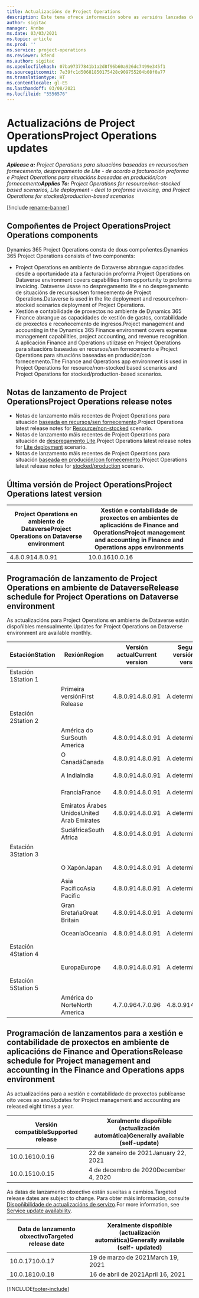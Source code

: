 ```yaml
---
title: Actualizacións de Project Operations
description: Este tema ofrece información sobre as versións lanzadas de Dynamics 365 Project Operations.
author: sigitac
manager: Annbe
ms.date: 03/03/2021
ms.topic: article
ms.prod: ''
ms.service: project-operations
ms.reviewer: kfend
ms.author: sigitac
ms.openlocfilehash: 07ba97377841b1a2d8f96b60a926dc7499e345f1
ms.sourcegitcommit: 7e39fc1d50681850175428c909755204b08f0a77
ms.translationtype: HT
ms.contentlocale: gl-ES
ms.lasthandoff: 03/08/2021
ms.locfileid: "5556576"
---
```

# <a name="project-operations-updates"></a><span data-ttu-id="14d87-103">Actualizacións de Project Operations</span><span class="sxs-lookup"><span data-stu-id="14d87-103">Project Operations updates</span></span>

<span data-ttu-id="14d87-104">_**Aplícase a:** Project Operations para situacións baseadas en recursos/sen fornecemento, despregamento de Lite - de acordo a facturación proforma e Project Operations para situacións baseadas en produción/con fornecemento_</span><span class="sxs-lookup"><span data-stu-id="14d87-104">_**Applies To:** Project Operations for resource/non-stocked based scenarios, Lite deployment - deal to proforma invoicing, and Project Operations for stocked/production-based scenarios_</span></span>

[!include [rename-banner](~/includes/cc-data-platform-banner.md)]

## <a name="project-operations-components"></a><span data-ttu-id="14d87-105">Compoñentes de Project Operations</span><span class="sxs-lookup"><span data-stu-id="14d87-105">Project Operations components</span></span>

<span data-ttu-id="14d87-106">Dynamics 365 Project Operations consta de dous compoñentes:</span><span class="sxs-lookup"><span data-stu-id="14d87-106">Dynamics 365 Project Operations consists of two components:</span></span>

- <span data-ttu-id="14d87-107">Project Operations en ambiente de Dataverse abrangue capacidades desde a oportunidade ata a facturación proforma.</span><span class="sxs-lookup"><span data-stu-id="14d87-107">Project Operations on Dataverse environment covers capabilities from opportunity to proforma invoicing.</span></span> <span data-ttu-id="14d87-108">Dataverse úsase no despregamento lite e no despregamento de situacións de recursos/sen fornecemento de Project Operations.</span><span class="sxs-lookup"><span data-stu-id="14d87-108">Dataverse is used in the lite deployment and resource/non-stocked scenarios deployment of Project Operations.</span></span>
- <span data-ttu-id="14d87-109">Xestión e contabilidade de proxectos no ambiente de Dynamics 365 Finance abrangue as capacidades de xestión de gastos, contabilidade de proxectos e recoñecemento de ingresos.</span><span class="sxs-lookup"><span data-stu-id="14d87-109">Project management and accounting in the Dynamics 365 Finance environment covers expense management capabilities, project accounting, and revenue recognition.</span></span> <span data-ttu-id="14d87-110">A aplicación Finance and Operations utilízase en Project Operations para situacións baseadas en recursos/sen fornecemento e Project Operations para situacións baseadas en produción/con fornecemento.</span><span class="sxs-lookup"><span data-stu-id="14d87-110">The Finance and Operations app environment is used in Project Operations for resource/non-stocked based scenarios and Project Operations for stocked/production-based scenarios.</span></span>

## <a name="project-operations-release-notes"></a><span data-ttu-id="14d87-111">Notas de lanzamento de Project Operations</span><span class="sxs-lookup"><span data-stu-id="14d87-111">Project Operations release notes</span></span>
- <span data-ttu-id="14d87-112">Notas de lanzamento máis recentes de Project Operations para situación [baseada en recursos/sen fornecemento](whats-new-mar-2021-resource-based.md).</span><span class="sxs-lookup"><span data-stu-id="14d87-112">Project Operations latest release notes for [Resource/non-stocked](whats-new-mar-2021-resource-based.md) scenario.</span></span>
- <span data-ttu-id="14d87-113">Notas de lanzamento máis recentes de Project Operations para situación de [despregamento Lite](../pro/whats-new/whats-new-mar-2021-lite.md).</span><span class="sxs-lookup"><span data-stu-id="14d87-113">Project Operations latest release notes for [Lite deployment](../pro/whats-new/whats-new-mar-2021-lite.md) scenario.</span></span>
- <span data-ttu-id="14d87-114">Notas de lanzamento máis recentes de Project Operations para situación [baseada en produción/con fornecemento](../prod-pma/whats-new/whats-new-jan-2021-stocked.md).</span><span class="sxs-lookup"><span data-stu-id="14d87-114">Project Operations latest release notes for [stocked/production](../prod-pma/whats-new/whats-new-jan-2021-stocked.md) scenario.</span></span>

## <a name="project-operations-latest-version"></a><span data-ttu-id="14d87-115">Última versión de Project Operations</span><span class="sxs-lookup"><span data-stu-id="14d87-115">Project Operations latest version</span></span>

| <span data-ttu-id="14d87-116">Project Operations en ambiente de Dataverse</span><span class="sxs-lookup"><span data-stu-id="14d87-116">Project Operations on Dataverse environment</span></span> | <span data-ttu-id="14d87-117">Xestión e contabilidade de proxectos en ambientes de aplicacións de Finance and Operations</span><span class="sxs-lookup"><span data-stu-id="14d87-117">Project management and accounting in Finance and Operations apps environments</span></span> |
| --- | --- |
| <span data-ttu-id="14d87-118">4.8.0.91</span><span class="sxs-lookup"><span data-stu-id="14d87-118">4.8.0.91</span></span> | <span data-ttu-id="14d87-119">10.0.16</span><span class="sxs-lookup"><span data-stu-id="14d87-119">10.0.16</span></span> |

## <a name="release-schedule-for-project-operations-on-dataverse-environment"></a><span data-ttu-id="14d87-120">Programación de lanzamento de Project Operations en ambiente de Dataverse</span><span class="sxs-lookup"><span data-stu-id="14d87-120">Release schedule for Project Operations on Dataverse environment</span></span>

<span data-ttu-id="14d87-121">As actualizacións para Project Operations en ambiente de Dataverse están dispoñibles mensualmente.</span><span class="sxs-lookup"><span data-stu-id="14d87-121">Updates for Project Operations on Dataverse environment are available monthly.</span></span> 

| <span data-ttu-id="14d87-122">Estación</span><span class="sxs-lookup"><span data-stu-id="14d87-122">Station</span></span>   | <span data-ttu-id="14d87-123">Rexión</span><span class="sxs-lookup"><span data-stu-id="14d87-123">Region</span></span>        | <span data-ttu-id="14d87-124">Versión actual</span><span class="sxs-lookup"><span data-stu-id="14d87-124">Current version</span></span> | <span data-ttu-id="14d87-125">Seguinte versión</span><span class="sxs-lookup"><span data-stu-id="14d87-125">Next version</span></span> | <span data-ttu-id="14d87-126">Xeralmente dispoñible</span><span class="sxs-lookup"><span data-stu-id="14d87-126">Generally available</span></span> |
|-----------|---------------|-----------------|--------------|---------------------|
| <span data-ttu-id="14d87-127">Estación 1</span><span class="sxs-lookup"><span data-stu-id="14d87-127">Station 1</span></span> |   &nbsp;      |    &nbsp;       | &nbsp;       |      &nbsp;         |
|   &nbsp;  | <span data-ttu-id="14d87-128">Primeira versión</span><span class="sxs-lookup"><span data-stu-id="14d87-128">First Release</span></span> |  <span data-ttu-id="14d87-129">4.8.0.91</span><span class="sxs-lookup"><span data-stu-id="14d87-129">4.8.0.91</span></span>       | <span data-ttu-id="14d87-130">A determinar</span><span class="sxs-lookup"><span data-stu-id="14d87-130">TBD</span></span>     | <span data-ttu-id="14d87-131">02-abr-21</span><span class="sxs-lookup"><span data-stu-id="14d87-131">02-Apr-21</span></span>           |
| <span data-ttu-id="14d87-132">Estación 2</span><span class="sxs-lookup"><span data-stu-id="14d87-132">Station 2</span></span> |   &nbsp;      |    &nbsp;       | &nbsp;       |      &nbsp;         |
|   &nbsp;  | <span data-ttu-id="14d87-133">América do Sur</span><span class="sxs-lookup"><span data-stu-id="14d87-133">South America</span></span> |  <span data-ttu-id="14d87-134">4.8.0.91</span><span class="sxs-lookup"><span data-stu-id="14d87-134">4.8.0.91</span></span>       | <span data-ttu-id="14d87-135">A determinar</span><span class="sxs-lookup"><span data-stu-id="14d87-135">TBD</span></span>     | <span data-ttu-id="14d87-136">02-abr-21</span><span class="sxs-lookup"><span data-stu-id="14d87-136">02-Apr-21</span></span>           |
|    &nbsp; | <span data-ttu-id="14d87-137">O Canadá</span><span class="sxs-lookup"><span data-stu-id="14d87-137">Canada</span></span>        |  <span data-ttu-id="14d87-138">4.8.0.91</span><span class="sxs-lookup"><span data-stu-id="14d87-138">4.8.0.91</span></span>       | <span data-ttu-id="14d87-139">A determinar</span><span class="sxs-lookup"><span data-stu-id="14d87-139">TBD</span></span>     | <span data-ttu-id="14d87-140">02-abr-21</span><span class="sxs-lookup"><span data-stu-id="14d87-140">02-Apr-21</span></span>           |
|   &nbsp;  | <span data-ttu-id="14d87-141">A India</span><span class="sxs-lookup"><span data-stu-id="14d87-141">India</span></span>         |  <span data-ttu-id="14d87-142">4.8.0.91</span><span class="sxs-lookup"><span data-stu-id="14d87-142">4.8.0.91</span></span>       | <span data-ttu-id="14d87-143">A determinar</span><span class="sxs-lookup"><span data-stu-id="14d87-143">TBD</span></span>     | <span data-ttu-id="14d87-144">02-abr-21</span><span class="sxs-lookup"><span data-stu-id="14d87-144">02-Apr-21</span></span>           |
|   &nbsp;  | <span data-ttu-id="14d87-145">Francia</span><span class="sxs-lookup"><span data-stu-id="14d87-145">France</span></span>         |  <span data-ttu-id="14d87-146">4.8.0.91</span><span class="sxs-lookup"><span data-stu-id="14d87-146">4.8.0.91</span></span>       | <span data-ttu-id="14d87-147">A determinar</span><span class="sxs-lookup"><span data-stu-id="14d87-147">TBD</span></span>     | <span data-ttu-id="14d87-148">02-abr-21</span><span class="sxs-lookup"><span data-stu-id="14d87-148">02-Apr-21</span></span>           |
|   &nbsp;  | <span data-ttu-id="14d87-149">Emiratos Árabes Unidos</span><span class="sxs-lookup"><span data-stu-id="14d87-149">United Arab Emirates</span></span>         |  <span data-ttu-id="14d87-150">4.8.0.91</span><span class="sxs-lookup"><span data-stu-id="14d87-150">4.8.0.91</span></span>       | <span data-ttu-id="14d87-151">A determinar</span><span class="sxs-lookup"><span data-stu-id="14d87-151">TBD</span></span>     | <span data-ttu-id="14d87-152">02-abr-21</span><span class="sxs-lookup"><span data-stu-id="14d87-152">02-Apr-21</span></span>           |
|   &nbsp;  | <span data-ttu-id="14d87-153">Sudáfrica</span><span class="sxs-lookup"><span data-stu-id="14d87-153">South Africa</span></span>         |  <span data-ttu-id="14d87-154">4.8.0.91</span><span class="sxs-lookup"><span data-stu-id="14d87-154">4.8.0.91</span></span>       | <span data-ttu-id="14d87-155">A determinar</span><span class="sxs-lookup"><span data-stu-id="14d87-155">TBD</span></span>     | <span data-ttu-id="14d87-156">02-abr-21</span><span class="sxs-lookup"><span data-stu-id="14d87-156">02-Apr-21</span></span>           |
| <span data-ttu-id="14d87-157">Estación 3</span><span class="sxs-lookup"><span data-stu-id="14d87-157">Station 3</span></span>  |      &nbsp;   |     &nbsp;      |     &nbsp;   |      &nbsp;         |
|   &nbsp;  | <span data-ttu-id="14d87-158">O Xapón</span><span class="sxs-lookup"><span data-stu-id="14d87-158">Japan</span></span>         |  <span data-ttu-id="14d87-159">4.8.0.91</span><span class="sxs-lookup"><span data-stu-id="14d87-159">4.8.0.91</span></span>       | <span data-ttu-id="14d87-160">A determinar</span><span class="sxs-lookup"><span data-stu-id="14d87-160">TBD</span></span>     | <span data-ttu-id="14d87-161">09-abr-21</span><span class="sxs-lookup"><span data-stu-id="14d87-161">09-Apr-21</span></span>           |
|   &nbsp;  | <span data-ttu-id="14d87-162">Asia Pacífico</span><span class="sxs-lookup"><span data-stu-id="14d87-162">Asia Pacific</span></span>  |  <span data-ttu-id="14d87-163">4.8.0.91</span><span class="sxs-lookup"><span data-stu-id="14d87-163">4.8.0.91</span></span>       | <span data-ttu-id="14d87-164">A determinar</span><span class="sxs-lookup"><span data-stu-id="14d87-164">TBD</span></span>     | <span data-ttu-id="14d87-165">09-abr-21</span><span class="sxs-lookup"><span data-stu-id="14d87-165">09-Apr-21</span></span>           |
|   &nbsp;  | <span data-ttu-id="14d87-166">Gran Bretaña</span><span class="sxs-lookup"><span data-stu-id="14d87-166">Great Britain</span></span> |  <span data-ttu-id="14d87-167">4.8.0.91</span><span class="sxs-lookup"><span data-stu-id="14d87-167">4.8.0.91</span></span>       | <span data-ttu-id="14d87-168">A determinar</span><span class="sxs-lookup"><span data-stu-id="14d87-168">TBD</span></span>     | <span data-ttu-id="14d87-169">09-abr-21</span><span class="sxs-lookup"><span data-stu-id="14d87-169">09-Apr-21</span></span>           |
|   &nbsp;  | <span data-ttu-id="14d87-170">Oceanía</span><span class="sxs-lookup"><span data-stu-id="14d87-170">Oceania</span></span>       |  <span data-ttu-id="14d87-171">4.8.0.91</span><span class="sxs-lookup"><span data-stu-id="14d87-171">4.8.0.91</span></span>       | <span data-ttu-id="14d87-172">A determinar</span><span class="sxs-lookup"><span data-stu-id="14d87-172">TBD</span></span>     | <span data-ttu-id="14d87-173">09-abr-21</span><span class="sxs-lookup"><span data-stu-id="14d87-173">09-Apr-21</span></span>           |
| <span data-ttu-id="14d87-174">Estación 4</span><span class="sxs-lookup"><span data-stu-id="14d87-174">Station 4</span></span> |     &nbsp;    |     &nbsp;      |     &nbsp;   |      &nbsp;         |
|   &nbsp;  | <span data-ttu-id="14d87-175">Europa</span><span class="sxs-lookup"><span data-stu-id="14d87-175">Europe</span></span>        |  <span data-ttu-id="14d87-176">4.8.0.91</span><span class="sxs-lookup"><span data-stu-id="14d87-176">4.8.0.91</span></span>       | <span data-ttu-id="14d87-177">A determinar</span><span class="sxs-lookup"><span data-stu-id="14d87-177">TBD</span></span>     | <span data-ttu-id="14d87-178">16-abr-21</span><span class="sxs-lookup"><span data-stu-id="14d87-178">16-Apr-21</span></span>           |
| <span data-ttu-id="14d87-179">Estación 5</span><span class="sxs-lookup"><span data-stu-id="14d87-179">Station 5</span></span> |     &nbsp;    |     &nbsp;      |     &nbsp;   |      &nbsp;         |
|   &nbsp;  | <span data-ttu-id="14d87-180">América do Norte</span><span class="sxs-lookup"><span data-stu-id="14d87-180">North America</span></span> |  <span data-ttu-id="14d87-181">4.7.0.96</span><span class="sxs-lookup"><span data-stu-id="14d87-181">4.7.0.96</span></span>       | <span data-ttu-id="14d87-182">4.8.0.91</span><span class="sxs-lookup"><span data-stu-id="14d87-182">4.8.0.91</span></span>     | <span data-ttu-id="14d87-183">12-mar-21</span><span class="sxs-lookup"><span data-stu-id="14d87-183">12-Mar-21</span></span>           |

## <a name="release-schedule-for-project-management-and-accounting-in-the-finance-and-operations-apps-environment"></a><span data-ttu-id="14d87-184">Programación de lanzamentos para a xestión e contabilidade de proxectos en ambiente de aplicacións de Finance and Operations</span><span class="sxs-lookup"><span data-stu-id="14d87-184">Release schedule for Project management and accounting in the Finance and Operations apps environment</span></span>

<span data-ttu-id="14d87-185">As actualizacións para a xestión e contabilidade de proxectos publícanse oito veces ao ano.</span><span class="sxs-lookup"><span data-stu-id="14d87-185">Updates for Project management and accounting are released eight times a year.</span></span>

| <span data-ttu-id="14d87-186">Versión compatible</span><span class="sxs-lookup"><span data-stu-id="14d87-186">Supported release</span></span> | <span data-ttu-id="14d87-187">Xeralmente dispoñible (actualización automática)</span><span class="sxs-lookup"><span data-stu-id="14d87-187">Generally available (self-update)</span></span> |
| --- | --- |
| <span data-ttu-id="14d87-188">10.0.16</span><span class="sxs-lookup"><span data-stu-id="14d87-188">10.0.16</span></span> | <span data-ttu-id="14d87-189">22 de xaneiro de 2021</span><span class="sxs-lookup"><span data-stu-id="14d87-189">January 22, 2021</span></span> |
| <span data-ttu-id="14d87-190">10.0.15</span><span class="sxs-lookup"><span data-stu-id="14d87-190">10.0.15</span></span> | <span data-ttu-id="14d87-191">4 de decembro de 2020</span><span class="sxs-lookup"><span data-stu-id="14d87-191">December 4, 2020</span></span> |


<span data-ttu-id="14d87-192">As datas de lanzamento obxectivo están suxeitas a cambios.</span><span class="sxs-lookup"><span data-stu-id="14d87-192">Targeted release dates are subject to change.</span></span> <span data-ttu-id="14d87-193">Para obter máis información, consulte [Dispoñibilidade de actualizacións de servizo](https://docs.microsoft.com/dynamics365/fin-ops-core/fin-ops/get-started/public-preview-releases?toc=/dynamics365/finance/toc.json).</span><span class="sxs-lookup"><span data-stu-id="14d87-193">For more information, see [Service update availability](https://docs.microsoft.com/dynamics365/fin-ops-core/fin-ops/get-started/public-preview-releases?toc=/dynamics365/finance/toc.json).</span></span>

| <span data-ttu-id="14d87-194">Data de lanzamento obxectivo</span><span class="sxs-lookup"><span data-stu-id="14d87-194">Targeted release date</span></span> | <span data-ttu-id="14d87-195">Xeralmente dispoñible (actualización automática)</span><span class="sxs-lookup"><span data-stu-id="14d87-195">Generally available (self- updated)</span></span> |
| --- | --- |
| <span data-ttu-id="14d87-196">10.0.17</span><span class="sxs-lookup"><span data-stu-id="14d87-196">10.0.17</span></span> | <span data-ttu-id="14d87-197">19 de marzo de 2021</span><span class="sxs-lookup"><span data-stu-id="14d87-197">March 19, 2021</span></span> |
| <span data-ttu-id="14d87-198">10.0.18</span><span class="sxs-lookup"><span data-stu-id="14d87-198">10.0.18</span></span> | <span data-ttu-id="14d87-199">16 de abril de 2021</span><span class="sxs-lookup"><span data-stu-id="14d87-199">April 16, 2021</span></span> |


[!INCLUDE[footer-include](../includes/footer-banner.md)]
